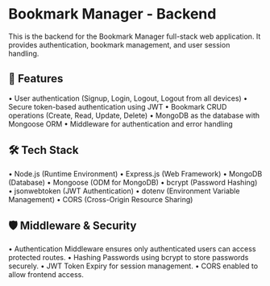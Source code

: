 # Bookmark Manager - Backend

This is the backend for the Bookmark Manager full-stack web application. It provides authentication, bookmark management, and user session handling.

## 📌 Features

•  User authentication (Signup, Login, Logout, Logout from all devices)
•  Secure token-based authentication using JWT
•  Bookmark CRUD operations (Create, Read, Update, Delete)
•  MongoDB as the database with Mongoose ORM
•  Middleware for authentication and error handling

## 🛠️ Tech Stack

•  Node.js (Runtime Environment)
•  Express.js (Web Framework)
•  MongoDB (Database)
•  Mongoose (ODM for MongoDB)
•  bcrypt (Password Hashing)
•  jsonwebtoken (JWT Authentication)
•  dotenv (Environment Variable Management)
•  CORS (Cross-Origin Resource Sharing)

## 🛡️ Middleware & Security

•  Authentication Middleware ensures only authenticated users can access protected routes.
•  Hashing Passwords using bcrypt to store passwords securely.
•  JWT Token Expiry for session management.
•  CORS enabled to allow frontend access.